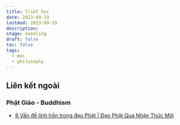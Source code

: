```yaml
---
title: Triết học
date: 2023-09-19
lastmod: 2023-09-19
description: 
stage: seedling
draft: false
toc: false
tags:
  - moc
  - philosophy
---
```

## Liên kết ngoài
### Phật Giáo - Buddhism
- [8 Vấn đề linh hồn trong đạo Phật | Đạo Phật Qua Nhận Thức Mới](https://bookdown.org/namkyodai/tnh-daophatquanhanthucmoi/vandelinhhontrongdaophat.html)

